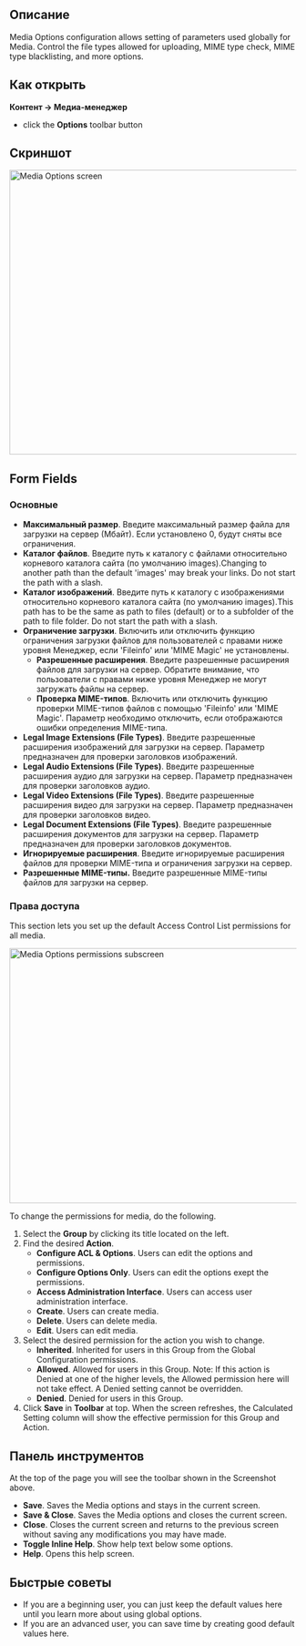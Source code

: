 <!-- Filename: Help4.x:Media:_Options / Display title: Медиа-менеджер: Настройки -->

## Описание

Media Options configuration allows setting of parameters used globally
for Media. Control the file types allowed for uploading, MIME type
check, MIME type blacklisting, and more options.

## Как открыть

**Контент → Медиа-менеджер**

- click the **Options** toolbar button

## Скриншот

<img
src="https://docs.joomla.org/images/thumb/5/5a/Help-4x-Media-Options-screen-ru.png/800px-Help-4x-Media-Options-screen-ru.png"
decoding="async"
srcset="https://docs.joomla.org/images/thumb/5/5a/Help-4x-Media-Options-screen-ru.png/1200px-Help-4x-Media-Options-screen-ru.png 1.5x, https://docs.joomla.org/images/thumb/5/5a/Help-4x-Media-Options-screen-ru.png/1600px-Help-4x-Media-Options-screen-ru.png 2x"
data-file-width="2720" data-file-height="1700" width="800" height="500"
alt="Media Options screen" />

## Form Fields

### Основные

- **Максимальный размер**. Введите максимальный размер файла для
  загрузки на сервер (Мбайт). Если установлено 0, будут сняты все
  ограничения.
- **Каталог файлов**. Введите путь к каталогу с файлами относительно
  корневого каталога сайта (по умолчанию images).Changing to another
  path than the default 'images' may break your links. Do not start the
  path with a slash.
- **Каталог изображений**. Введите путь к каталогу с изображениями
  относительно корневого каталога сайта (по умолчанию images).This path
  has to be the same as path to files (default) or to a subfolder of the
  path to file folder. Do not start the path with a slash.
- **Ограничение загрузки**. Включить или отключить функцию ограничения
  загрузки файлов для пользователей с правами ниже уровня Менеджер, если
  'Fileinfo' или 'MIME Magic' не установлены.
  - **Разрешенные расширения**. Введите разрешенные расширения файлов
    для загрузки на сервер. Обратите внимание, что пользователи с
    правами ниже уровня Менеджер не могут загружать файлы на сервер.
  - **Проверка MIME-типов**. Включить или отключить функцию проверки
    MIME-типов файлов с помощью 'Fileinfo' или 'MIME Magic'. Параметр
    необходимо отключить, если отображаются ошибки определения
    MIME-типа.
- **Legal Image Extensions (File Types)**. Введите разрешенные
  расширения изображений для загрузки на сервер. Параметр предназначен
  для проверки заголовков изображений.
- **Legal Audio Extensions (File Types)**. Введите разрешенные
  расширения аудио для загрузки на сервер. Параметр предназначен для
  проверки заголовков аудио.
- **Legal Video Extensions (File Types)**. Введите разрешенные
  расширения видео для загрузки на сервер. Параметр предназначен для
  проверки заголовков видео.
- **Legal Document Extensions (File Types)**. Введите разрешенные
  расширения документов для загрузки на сервер. Параметр предназначен
  для проверки заголовков документов.
- **Игнорируемые расширения**. Введите игнорируемые расширения файлов
  для проверки MIME-типа и ограничения загрузки на сервер.
- **Разрешенные MIME-типы.** Введите разрешенные MIME-типы файлов для
  загрузки на сервер.

### Права доступа

This section lets you set up the default Access Control List
permissions for all media.

<img
src="https://docs.joomla.org/images/thumb/1/1b/Help-4x-Media-Options-permissions-subscreen-ru.png/600px-Help-4x-Media-Options-permissions-subscreen-ru.png"
decoding="async"
srcset="https://docs.joomla.org/images/thumb/1/1b/Help-4x-Media-Options-permissions-subscreen-ru.png/900px-Help-4x-Media-Options-permissions-subscreen-ru.png 1.5x, https://docs.joomla.org/images/thumb/1/1b/Help-4x-Media-Options-permissions-subscreen-ru.png/1200px-Help-4x-Media-Options-permissions-subscreen-ru.png 2x"
data-file-width="1979" data-file-height="1478" width="600" height="448"
alt="Media Options permissions subscreen" />

To change the permissions for media, do the following.

1.  Select the **Group** by clicking its title located on the left.
2.  Find the desired **Action**.
    - **Configure ACL & Options**. Users can edit the options and
      permissions.
    - **Configure Options Only**. Users can edit the options exept the
      permissions.
    - **Access Administration Interface**. Users can access user
      administration interface.
    - **Create**. Users can create media.
    - **Delete**. Users can delete media.
    - **Edit**. Users can edit media.
3.  Select the desired permission for the action you wish to change.
    - **Inherited**. Inherited for users in this Group from the Global Configuration
      permissions.
    - **Allowed**. Allowed for users in this Group. Note: If this action
      is Denied at one of the higher levels, the Allowed permission here
      will not take effect. A Denied setting cannot be overridden.
    - **Denied**. Denied for users in this Group.
4.  Click **Save** in **Toolbar** at top. When the screen refreshes, the
    Calculated Setting column will show the effective permission for
    this Group and Action.

## Панель инструментов

At the top of the page you will see the toolbar shown in the
Screenshot above.

- **Save**. Saves the Media options and stays in the current screen.
- **Save & Close**. Saves the Media options and closes the current
  screen.
- **Close**. Closes the current screen and returns to the previous
  screen without saving any modifications you may have made.
- **Toggle Inline Help**. Show help text below some options.
- **Help**. Opens this help screen.

## Быстрые советы

- If you are a beginning user, you can just keep the default values here
  until you learn more about using global options.
- If you are an advanced user, you can save time by creating good
  default values here.
